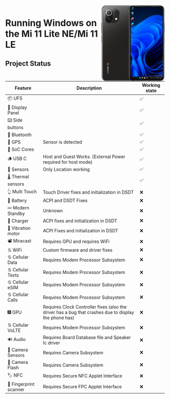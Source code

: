 <img align="right" src="https://github.com/ETCHDEV/Port-Windows-11-Xiaomi-11-Lite-NE/blob/main/lisa.png" width="200" alt="Windows 11 Running On a Mi 11 Lite NE">




# Running Windows on the Mi 11 Lite NE/Mi 11 LE

## Project Status



| Feature             | Description | Working state |
|---------------------|-------------|---------------|
| 📦 UFS                 |             | ✅             |
| 📲 Display Panel       |             | ✅             |
| ⌨️ Side buttons        |             | ✅             |
| 🔵 Bluetooth           |  |    ✅          |
| 📌 GPS                 | Sensor is detected | ✅ |
| 🧮 SoC Cores           |              | ✅             |
| 🪵 USB C               | Host and Guest Works. (External Power required for host mode)|  ✅           |
| 🧭 Sensors             | Only Location working | ✅             |
| 🌡️ Thermal sensors     |       |  ✅         |
| 👆 Multi Touch    | Touch Driver fixes and initialization in DSDT |  ❌            |
| 🔋 Battery             | ACPI and DSDT Fixes       | ❌             |
| 💤 Modern Standby      | Unknown | ❌             |
| 🔌 Charger             | ACPI fixes and initialization in DSDT | ❌             |
| 📳 Vibration motor     | ACPI Fixes and initialization in DSDT| ❌             |
| 📽️ Miracast            | Requires GPU and requires WiFi | ❌             |
| ♋ WiFi                | Custom firmware and driver fixes | ❌             |
| ♋ Cellular Data       | Requires Modem Processor Subsystem | ❌             |
| ♋ Cellular Texts      | Requires Modem Processor Subsystem | ❌             |
| ♋ Cellular eSIM       | Requires Modem Processor Subsystem | ❌             |
| ♋ Cellular Calls      | Requires Modem Processor Subsystem | ❌             |
| 🎆 GPU                 | Requires Clock Controller fixes (also the driver has a bug that crashes due to display the phone has) | ❌             |
| ♋ Cellular VoLTE      | Requires Modem Processor Subsystem | ❌             |
| 🔊 Audio               | Requires Board Database file and Speaker Ic driver | ❌             |
| 📸 Camera Sensors      | Requires Camera Subsystem | ❌             |
| 📸 Camera Flash        | Requires Camera Subsystem | ❌             |
| 🏷️ NFC                 | Requires Secure NFC Applet Interface | ❌             |
| 🧬 Fingerprint scanner | Requires Secure FPC Applet Interface | ❌             |
